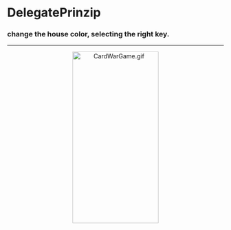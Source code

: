 # DelegatePrinzip
### change the house color, selecting the right key.
____
<p align="center">
  <img src="https://s10.gifyu.com/images/DP.gif" width="200" height="400" alt="CardWarGame.gif" />
</p>
